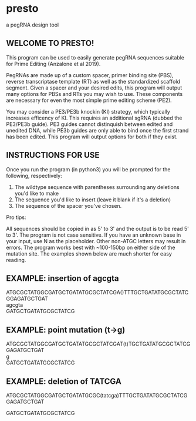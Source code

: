 # presto
a pegRNA design tool

## WELCOME TO PRESTO!

This program can be used to easily generate pegRNA sequences suitable for Prime Editing (Anzalone et al 2019).

PegRNAs are made up of a custom spacer, primer binding site (PBS), reverse transcriptase template (RT) as well as the standardized scaffold segment.
Given a spacer and your desired edits, this program will output many options for PBSs and RTs you may wish to use.
These components are necessary for even the most simple prime editing scheme (PE2).

You may consider a PE3/PE3b knockin (KI) strategy, which typically increases efficency of KI. This requires an additional sgRNA (dubbed the PE3/PE3b guide).
PE3 guides cannot distinquish between edited and unedited DNA, while PE3b guides are only able to bind once the first strand has been edited.
This program will output options for both if they exist.



## INSTRUCTIONS FOR USE

Once you run the program (in python3) you will be prompted for the following, respectively:

1. The wildtype sequence with parentheses surrounding any deletions you'd like to make
2. The sequence you'd like to insert (leave it blank if it's a deletion)
3. The sequence of the spacer you've chosen.


Pro tips:

All sequences should be copied in as 5' to 3' and the output is to be read 5' to 3'. 
The program is not case sensitive.
If you have an unknown base in your input, use N as the placeholder. Other non-ATGC letters may result in errors.
The program works best with ~100-150bp on either side of the mutation site. The examples shown below are much shorter for easy reading.


## EXAMPLE: insertion of agcgta

ATGCGCTATGGCGATGCTGATATGCGCTATCGA()TTTGCTGATATGCGCTATCGGAGATGCTGAT  
agcgta  
GATGCTGATATGCGCTATCG

## EXAMPLE: point mutation (t->g)

ATGCGCTATGGCGATGCTGATATGCGCTATCGAT(t)TGCTGATATGCGCTATCGGAGATGCTGAT  
g  
GATGCTGATATGCGCTATCG

## EXAMPLE: deletion of TATCGA

ATGCGCTATGGCGATGCTGATATGCGC(tatcga)TTTGCTGATATGCGCTATCGGAGATGCTGAT  
  
GATGCTGATATGCGCTATCG
